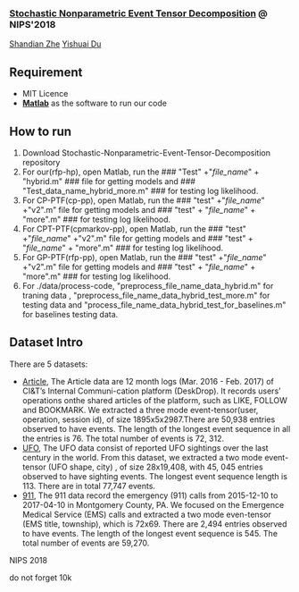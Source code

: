 
### [Stochastic Nonparametric Event Tensor Decomposition](https://nips.cc/Conferences/2018/Schedule?showEvent=11661) @ NIPS'2018
 [Shandian Zhe](http://www.cs.utah.edu/~zhe/)   [Yishuai Du](https://www.linkedin.com/in/yishuai-du-583a17b5/)

## Requirement
* MIT Licence
* [**Matlab**](https://www.mathworks.com/products/matlab.html) as the software to run our code

## How to run 
1. Download Stochastic-Nonparametric-Event-Tensor-Decomposition repository
2. For our(rfp-hp), open Matlab, run the  ### "Test" +"_file_name_" + "hybrid.m" ### file for getting models
and ### "Test_data_name_hybrid_more.m" ### for testing log likelihood.
3. For CP-PTF(cp-pp), open Matlab, run the  ### "test" +"_file_name_" +"v2".m" file for getting models
and ### "test" + "_file_name_" + "more".m" ### for testing log likelihood.
4. For CPT-PTF(cpmarkov-pp), open Matlab, run the  ### "test" +"_file_name_" +"v2".m" file for getting models
and ### "test" + "_file_name_" + "more".m" ### for testing log likelihood.
5. For GP-PTF(rfp-pp), open Matlab, run the  ### "test" +"_file_name_" +"v2".m" file for getting models
and ### "test" + "_file_name_" + "more".m" ### for testing log likelihood.
6. For ./data/process-code, "preprocess_file_name_data_hybrid.m" for traning data ,  "preprocess_file_name_data_hybrid_test_more.m" for testing data and "process_file_name_data_hybrid_test_for_baselines.m" for baselines testing data.



## Dataset Intro
There are 5 datasets:
* [Article](https://www.kaggle.com/gspmoreira), The Article data are 12 month logs (Mar. 2016 - Feb. 2017) of CI&T’s Internal Communi-cation platform (DeskDrop). It records users’ operations onthe shared articles of the platform, such as LIKE, FOLLOW
and BOOKMARK. We extracted a three mode event-tensor(user, operation, session id), of size 1895x5x2987.There
are 50,938 entries observed to have events. The length of the longest event sequence in all the entries is 76. The total number of events is 72, 312.
* [UFO](https://www.kaggle.com/NUFORC), The UFO data consist of reported UFO sightings over the last century in the world.
From this dataset, we extracted a two mode event-tensor (UFO shape, city) , of size 28x19,408, with 45, 045 entries observed to have sighting events. The longest event sequence length is 113. There are in total 77,747 events.
* [911](https://www.kaggle.com/mchirico), The 911 data record the emergency (911) calls from 2015-12-10 to 2017-04-10 in Montgomery County, PA. We focused on the Emergence Medical Service (EMS) calls and extracted a two mode even-tensor (EMS title, township), which is 72x69. There are 2,494 entries observed to have events. The length of the longest event sequence is 545. The total number of events are 59,270.











NIPS 2018 


do not forget 10k
